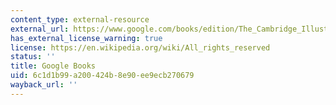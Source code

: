 ```yaml
---
content_type: external-resource
external_url: https://www.google.com/books/edition/The_Cambridge_Illustrated_History_of_Chi/sHGdq4rLSTEC?hl=en&gbpv=1
has_external_license_warning: true
license: https://en.wikipedia.org/wiki/All_rights_reserved
status: ''
title: Google Books
uid: 6c1d1b99-a200-424b-8e90-ee9ecb270679
wayback_url: ''
---
```

